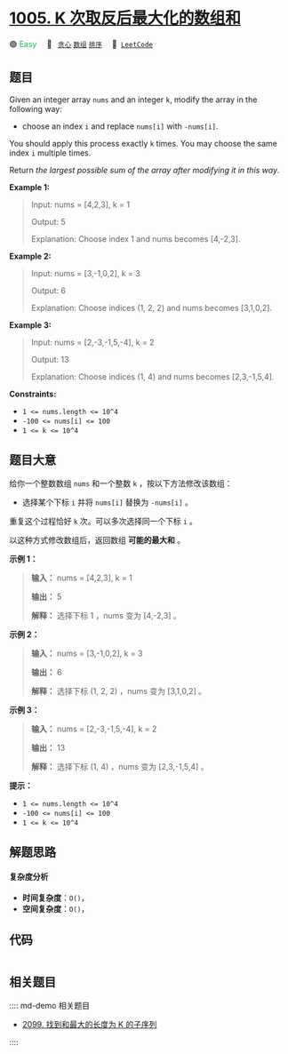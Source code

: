# [1005. K 次取反后最大化的数组和](https://leetcode.com/problems/maximize-sum-of-array-after-k-negations)

🟢 <font color=#15bd66>Easy</font>&emsp; 🔖&ensp; [`贪心`](/leetcode/outline/tag/greedy.md) [`数组`](/leetcode/outline/tag/array.md) [`排序`](/leetcode/outline/tag/sorting.md)&emsp; 🔗&ensp;[`LeetCode`](https://leetcode.com/problems/maximize-sum-of-array-after-k-negations)


## 题目

Given an integer array `nums` and an integer `k`, modify the array in the
following way:

  * choose an index `i` and replace `nums[i]` with `-nums[i]`.

You should apply this process exactly `k` times. You may choose the same index
`i` multiple times.

Return _the largest possible sum of the array after modifying it in this way_.



**Example 1:**

> Input: nums = [4,2,3], k = 1
> 
> Output: 5
> 
> Explanation: Choose index 1 and nums becomes [4,-2,3].

**Example 2:**

> Input: nums = [3,-1,0,2], k = 3
> 
> Output: 6
> 
> Explanation: Choose indices (1, 2, 2) and nums becomes [3,1,0,2].

**Example 3:**

> Input: nums = [2,-3,-1,5,-4], k = 2
> 
> Output: 13
> 
> Explanation: Choose indices (1, 4) and nums becomes [2,3,-1,5,4].

**Constraints:**

  * `1 <= nums.length <= 10^4`
  * `-100 <= nums[i] <= 100`
  * `1 <= k <= 10^4`


## 题目大意

给你一个整数数组 `nums` 和一个整数 `k` ，按以下方法修改该数组：

  * 选择某个下标 `i` 并将 `nums[i]` 替换为 `-nums[i]` 。

重复这个过程恰好 `k` 次。可以多次选择同一个下标 `i` 。

以这种方式修改数组后，返回数组 **可能的最大和** 。



**示例 1：**

> 
> 
> 
> 
> 
> **输入：** nums = [4,2,3], k = 1
> 
> **输出：** 5
> 
> **解释：** 选择下标 1 ，nums 变为 [4,-2,3] 。
> 
> 

**示例 2：**

> 
> 
> 
> 
> 
> **输入：** nums = [3,-1,0,2], k = 3
> 
> **输出：** 6
> 
> **解释：** 选择下标 (1, 2, 2) ，nums 变为 [3,1,0,2] 。
> 
> 

**示例 3：**

> 
> 
> 
> 
> 
> **输入：** nums = [2,-3,-1,5,-4], k = 2
> 
> **输出：** 13
> 
> **解释：** 选择下标 (1, 4) ，nums 变为 [2,3,-1,5,4] 。
> 
> 



**提示：**

  * `1 <= nums.length <= 10^4`
  * `-100 <= nums[i] <= 100`
  * `1 <= k <= 10^4`


## 解题思路

#### 复杂度分析

- **时间复杂度**：`O()`，
- **空间复杂度**：`O()`，

## 代码

```javascript

```

## 相关题目

:::: md-demo 相关题目
- [2099. 找到和最大的长度为 K 的子序列](https://leetcode.com/problems/find-subsequence-of-length-k-with-the-largest-sum)

::::
